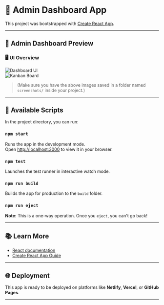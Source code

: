 # 🚀 Admin Dashboard App

This project was bootstrapped with [Create React App](https://github.com/facebook/create-react-app).

---

## 📸 Admin Dashboard Preview

### 🖥️ UI Overview

![Dashboard UI](screenshots/dashboard_ui.png)  
![Kanban Board](screenshots/kanban_board.png)

> (Make sure you have the above images saved in a folder named `screenshots/` inside your project.)

---

## 🔧 Available Scripts

In the project directory, you can run:

### `npm start`

Runs the app in the development mode.  
Open [http://localhost:3000](http://localhost:3000) to view it in your browser.

### `npm test`

Launches the test runner in interactive watch mode.

### `npm run build`

Builds the app for production to the `build` folder.

### `npm run eject`

**Note:** This is a one-way operation. Once you `eject`, you can't go back!

---

## 📚 Learn More

- [React documentation](https://reactjs.org/)
- [Create React App Guide](https://facebook.github.io/create-react-app/docs/getting-started)

---

## 🌐 Deployment

This app is ready to be deployed on platforms like **Netlify**, **Vercel**, or **GitHub Pages**.

---
